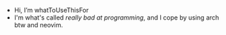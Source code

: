 - Hi, I’m whatToUseThisFor
- I'm what's called *really bad at programming*, and I cope by using arch btw and neovim.
<!---
whatToUseThisFor/whatToUseThisFor is a ✨ special ✨ repository because its `README.md` (this file) appears on your GitHub profile.
You can click the Preview link to take a look at your changes.
--->
